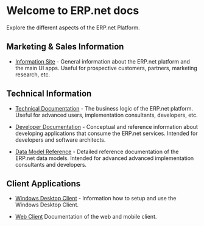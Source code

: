 # Welcome to ERP.net docs

Explore the different aspects of the ERP.net Platform.

## Marketing & Sales Information

* [Information Site](https://docs.erp.net/info) - 
General information about the ERP.net platform and the main UI apps.
Useful for prospective customers, partners, marketing research, etc.

## Technical Information

* [Technical Documentation](https://docs.erp.net/tech) - 
The business logic of the ERP.net platform.
Useful for advanced users, implementation consultants, developers, etc.

* [Developer Documentation](https://docs.erp.net/dev) - 
Conceptual and reference information about developing applications that consume the ERP.net services.
Intended for developers and software architects.

* [Data Model Reference](https://docs.erp.net/model) - 
Detailed reference documentation of the ERP.net data models.
Intended for advanced advanced implementation consultants and developers.

## Client Applications

* [Windows Desktop Client](https://docs.erp.net/winclient) - 
Information how to setup and use the Windows Desktop Client.

* [Web Client](https://docs.erp.net/webclient)
Documentation of the web and mobile client.
